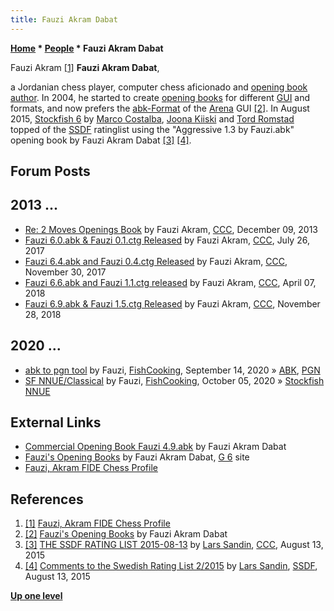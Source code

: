```yaml
---
title: Fauzi Akram Dabat
---
```

**[Home](Home "Home") * [People](People "People") * Fauzi Akram Dabat**

[](File:FauziAkram.jpg) Fauzi Akram <a id="cite-note-1" href="#cite-ref-1">[1]</a>
**Fauzi Akram Dabat**,

a Jordanian chess player, computer chess aficionado and [opening book author](Category:Opening_Book_Author "Category:Opening Book Author").
In 2004, he started to create [opening books](Opening_Book "Opening Book") for different [GUI](GUI "GUI") and formats, and now prefers the [abk-Format](ABK "ABK") of the [Arena](Arena "Arena") GUI <a id="cite-note-2" href="#cite-ref-2">[2]</a>.
In August 2015, [Stockfish 6](Stockfish "Stockfish") by [Marco Costalba](Marco_Costalba "Marco Costalba"), [Joona Kiiski](Joona_Kiiski "Joona Kiiski") and [Tord Romstad](Tord_Romstad "Tord Romstad") topped of the [SSDF](SSDF "SSDF") ratinglist using the "Aggressive 1.3 by Fauzi.abk" opening book by Fauzi Akram Dabat <a id="cite-note-3" href="#cite-ref-3">[3]</a> <a id="cite-note-4" href="#cite-ref-4">[4]</a>.

## Forum Posts

## 2013 ...

- [Re: 2 Moves Openings Book](http://www.talkchess.com/forum/viewtopic.php?t=50382&start=9) by Fauzi Akram, [CCC](CCC "CCC"), December 09, 2013
- [Fauzi 6.0.abk & Fauzi 0.1.ctg Released](http://www.talkchess.com/forum3/viewtopic.php?f=6&t=64735) by Fauzi Akram, [CCC](CCC "CCC"), July 26, 2017
- [Fauzi 6.4.abk and Fauzi 0.4.ctg Released](http://www.talkchess.com/forum3/viewtopic.php?f=6&t=65868) by Fauzi Akram, [CCC](CCC "CCC"), November 30, 2017
- [Fauzi 6.6.abk and Fauzi 1.1.ctg released](http://www.talkchess.com/forum3/viewtopic.php?f=6&t=67037) by Fauzi Akram, [CCC](CCC "CCC"), April 07, 2018
- [Fauzi 6.9.abk & Fauzi 1.5.ctg Released](http://www.talkchess.com/forum3/viewtopic.php?f=6&t=69074) by Fauzi Akram, [CCC](CCC "CCC"), November 28, 2018

## 2020 ...

- [abk to pgn tool](https://groups.google.com/d/msg/fishcooking/2PQ3_bl_tvg/gknge6qzBAAJ) by Fauzi, [FishCooking](Computer_Chess_Forums "Computer Chess Forums"), September 14, 2020 » [ABK](ABK "ABK"), [PGN](Portable_Game_Notation "Portable Game Notation")
- [SF NNUE/Classical](https://groups.google.com/d/msg/fishcooking/yjh1YOxy7nw/rJA6u1ODAAAJ) by Fauzi, [FishCooking](Computer_Chess_Forums "Computer Chess Forums"), October 05, 2020 » [Stockfish NNUE](Stockfish_NNUE "Stockfish NNUE")

## External Links

- [Commercial Opening Book Fauzi 4.9.abk](https://gumroad.com/l/OnIE) by Fauzi Akram Dabat
- [Fauzi's Opening Books](http://www.g-sei.org/wp-content/Users/Fauzi/fauzi.html) by Fauzi Akram Dabat, [G 6](G_6 "G 6") site
- [Fauzi, Akram FIDE Chess Profile](http://ratings.fide.com/card.phtml?event=8102651)

## References

1. <a id="cite-ref-1" href="#cite-note-1">[1]</a> [Fauzi, Akram FIDE Chess Profile](http://ratings.fide.com/card.phtml?event=8102651)
1. <a id="cite-ref-2" href="#cite-note-2">[2]</a> [Fauzi's Opening Books](http://www.g-sei.org/wp-content/Users/Fauzi/fauzi.html) by Fauzi Akram Dabat
1. <a id="cite-ref-3" href="#cite-note-3">[3]</a> [THE SSDF RATING LIST 2015-08-13](http://www.talkchess.com/forum/viewtopic.php?t=57260) by [Lars Sandin](index.php?title=Lars_Sandin&action=edit&redlink=1 "Lars Sandin (page does not exist)"), [CCC](CCC "CCC"), August 13, 2015
1. <a id="cite-ref-4" href="#cite-note-4">[4]</a> [Comments to the Swedish Rating List 2/2015](http://ssdf.bosjo.net/comment.htm) by [Lars Sandin](index.php?title=Lars_Sandin&action=edit&redlink=1 "Lars Sandin (page does not exist)"), [SSDF](SSDF "SSDF"), August 13, 2015

**[Up one level](People "People")**

